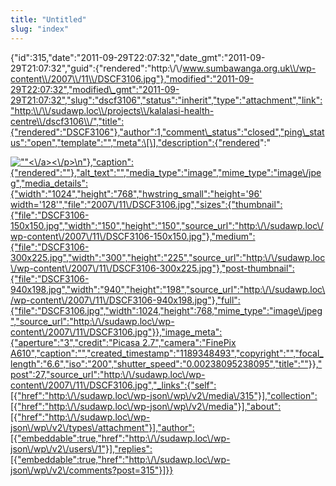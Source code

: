 ```yaml
---
title: "Untitled"
slug: "index"
---
```


{"id":315,"date":"2011-09-29T22:07:32","date\_gmt":"2011-09-29T21:07:32","guid":{"rendered":"http:\\/\\/www.sumbawanga.org.uk\\/wp-content\\/2007\\/11\\/DSCF3106.jpg"},"modified":"2011-09-29T22:07:32","modified\_gmt":"2011-09-29T21:07:32","slug":"dscf3106","status":"inherit","type":"attachment","link":"http:\\/\\/sudawp.loc\\/projects\\/kalalasi-health-centre\\/dscf3106\\/","title":{"rendered":"DSCF3106"},"author":1,"comment\_status":"closed","ping\_status":"open","template":"","meta":\[\],"description":{"rendered":"

[![\"\"](\"http:\/\/sudawp.loc\/wp-content\/2007\/11\/DSCF3106-300x225.jpg\")<\\/a><\\/p>\\n"},"caption":{"rendered":""},"alt\_text":"","media\_type":"image","mime\_type":"image\\/jpeg","media\_details":{"width":"1024","height":"768","hwstring\_small":"height='96' width='128'","file":"2007\\/11\\/DSCF3106.jpg","sizes":{"thumbnail":{"file":"DSCF3106-150x150.jpg","width":"150","height":"150","source\_url":"http:\\/\\/sudawp.loc\\/wp-content\\/2007\\/11\\/DSCF3106-150x150.jpg"},"medium":{"file":"DSCF3106-300x225.jpg","width":"300","height":"225","source\_url":"http:\\/\\/sudawp.loc\\/wp-content\\/2007\\/11\\/DSCF3106-300x225.jpg"},"post-thumbnail":{"file":"DSCF3106-940x198.jpg","width":"940","height":"198","source\_url":"http:\\/\\/sudawp.loc\\/wp-content\\/2007\\/11\\/DSCF3106-940x198.jpg"},"full":{"file":"DSCF3106.jpg","width":1024,"height":768,"mime\_type":"image\\/jpeg","source\_url":"http:\\/\\/sudawp.loc\\/wp-content\\/2007\\/11\\/DSCF3106.jpg"}},"image\_meta":{"aperture":"3","credit":"Picasa 2.7","camera":"FinePix A610","caption":"","created\_timestamp":"1189348493","copyright":"","focal\_length":"6.6","iso":"200","shutter\_speed":"0.00238095238095","title":""}},"post":27,"source\_url":"http:\\/\\/sudawp.loc\\/wp-content\\/2007\\/11\\/DSCF3106.jpg","\_links":{"self":\[{"href":"http:\\/\\/sudawp.loc\\/wp-json\\/wp\\/v2\\/media\\/315"}\],"collection":\[{"href":"http:\\/\\/sudawp.loc\\/wp-json\\/wp\\/v2\\/media"}\],"about":\[{"href":"http:\\/\\/sudawp.loc\\/wp-json\\/wp\\/v2\\/types\\/attachment"}\],"author":\[{"embeddable":true,"href":"http:\\/\\/sudawp.loc\\/wp-json\\/wp\\/v2\\/users\\/1"}\],"replies":\[{"embeddable":true,"href":"http:\\/\\/sudawp.loc\\/wp-json\\/wp\\/v2\\/comments?post=315"}\]}}](http:\/\/sudawp.loc\/wp-content\/2007\/11\/DSCF3106.jpg)